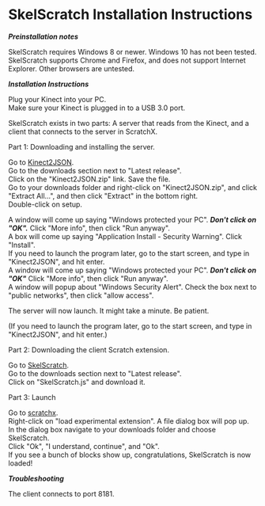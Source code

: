 # SkelScratch Installation Instructions

***Preinstallation notes***

SkelScratch requires Windows 8 or newer. Windows 10 has not been tested.  
SkelScratch supports Chrome and Firefox, and does not support Internet Explorer. Other browsers are untested.

***Installation Instructions***

Plug your Kinect into your PC.  
Make sure your Kinect is plugged in to a USB 3.0 port.

SkelScratch exists in two parts: A server that reads from the Kinect, and a client that connects to the server in ScratchX.

Part 1: Downloading and installing the server.

Go to <a href="https://github.com/visor841/Kinect2JSON/releases" target="_blank">Kinect2JSON</a>.  
Go to the downloads section next to "Latest release".  
Click on the "Kinect2JSON.zip" link. Save the file.  
Go to your downloads folder and right-click on "Kinect2JSON.zip", and click "Extract All...", and then click "Extract" in the bottom right.  
Double-click on setup.

A window will come up saying "Windows protected your PC". ***Don't click on "OK".*** Click "More info", then click "Run anyway".  
A box will come up saying "Application Install - Security Warning". Click "Install".  
If you need to launch the program later, go to the start screen, and type in "Kinect2JSON", and hit enter.  
A window will come up saying "Windows protected your PC". ***Don't click on "OK"*** Click "More info", then click "Run anyway".  
A window will popup about "Windows Security Alert". Check the box next to "public networks", then click "allow access".

The server will now launch.  It might take a minute. Be patient.

(If you need to launch the program later, go to the start screen, and type in "Kinect2JSON", and hit enter.)

Part 2: Downloading the client Scratch extension.

Go to <a href="https://github.com/visor841/SkelScratch/releases" target="_blank">SkelScratch</a>.  
Go to the downloads section next to "Latest release".  
Click on "SkelScratch.js" and download it.

Part 3: Launch

Go to <a href="http://www.scratchx.org/#scratch" target="_blank">scratchx</a>.  
Right-click on "load experimental extension". A file dialog box will pop up.  
In the dialog box navigate to your downloads folder and choose SkelScratch.  
Click "Ok", "I understand, continue", and "Ok".  
If you see a bunch of blocks show up, congratulations, SkelScratch is now loaded!

***Troubleshooting***

The client connects to port 8181.